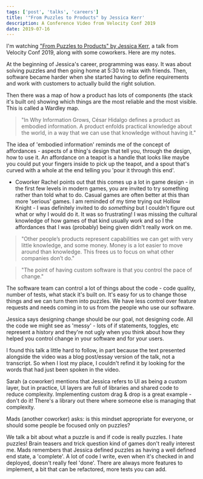 ```yaml
---
tags: ['post', 'talks', 'careers']
title: '"From Puzzles to Products" by Jessica Kerr'
description: A Conference Video from Velocity Conf 2019
date: 2019-07-16
---
```


I'm watching ["From Puzzles to Products" by Jessica Kerr](https://blog.atomist.com/from-puzzles-to-products/), a talk from Velocity Conf 2019, along with some coworkers. Here are my notes.

At the beginning of Jessica's career, programming was easy. It was about solving puzzles and then going home at 5:30 to relax with friends. Then, software became harder when she started having to define requirements and work with customers to actually build the right solution. 

Then there was a map of how a product has lots of components (the stack it's built on) showing which things are the most reliable and the most visible. This is called a Wardley map.

> "In Why Information Grows, César Hidalgo defines a product as embodied information. A product enfolds practical knowledge about the world, in a way that we can use that knowledge without having it."

The idea of 'embodied information' reminds me of the concept of affordances - aspects of a thing's design that tell you, through the design, how to use it. An affordance on a teapot is a handle that looks like maybe you could put your fingers inside to pick up the teapot, and a spout that's curved with a whole at the end telling you 'pour it through this end'. 
 - Coworker Rachel points out that this comes up a lot in game design - in the first few levels in modern games, you are invited to try something rather than told what to do. Casual games are often better at this than more 'serious' games. I am reminded of my time trying out Hollow Knight - I was definitely invited to do _something_ but I couldn't figure out what or why I would do it. It was so frustrating! I was missing the cultural knowledge of how games of that kind usually work and so I the affordances that I was (probably) being given didn't really work on me.

> "Other people’s products represent capabilities we can get with very little knowledge, and some money. Money is a lot easier to move around than knowledge. This frees us to focus on what other companies don’t do."

> "The point of having custom software is that you control the pace of change."

The software team can control a lot of things about the code - code quality, number of tests, what stack it's built on. It's easy for us to change those things and we can turn them into puzzles. We have less control over feature requests and needs coming in to us from the people who use our software. 

Jessica says designing change should be our goal, not designing code. All the code we might see as 'messy' - lots of if statements, toggles, etc represent a history and they're not ugly when you think about how they helped you control change in your software and for your users.

I found this talk a little hard to follow, in part because the text presented alongside the video was a blog post/essay version of the talk, not a transcript. So when I lost my place, I couldn't refind it by looking for the words that had just been spoken in the video. 

Sarah (a coworker) mentions that Jessica refers to UI as being a custom layer, but in practice, UI layers are full of libraries and shared code to reduce complexity. Implementing custom drag & drop is a great example - don't do it! There's a library out there where someone else is managing that complexity. 

Mads (another coworker) asks: is this mindset appropriate for everyone, or should some people be focused only on puzzles? 

We talk a bit about what a puzzle is and if code is really puzzles. I hate puzzles! Brain teasers and trick question kind of games don't really interest me. Mads remembers that Jessica defined puzzles as having a well defined end state, a 'complete'. A lot of code I write, even when it's checked in and deployed, doesn't really feel 'done'. There are always more features to implement, a bit that can be refactored, more tests you can add. 